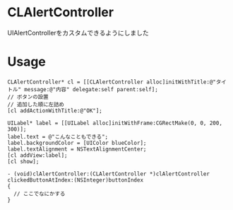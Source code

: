 # CLAlertController

UIAlertControllerをカスタムできるようにしました

# Usage

    CLAlertController* cl = [[CLAlertController alloc]initWithTitle:@"タイトル" message:@"内容" delegate:self parent:self];
    // ボタンの設置
    // 追加した順に左詰め
    [cl addActionWithTitle:@"OK"];
		
    UILabel* label = [[UILabel alloc]initWithFrame:CGRectMake(0, 0, 200, 300)];
    label.text = @"こんなこともできる";
    label.backgroundColor = [UIColor blueColor];
    label.textAlignment = NSTextAlignmentCenter;
    [cl addView:label];
    [cl show];

    - (void)clAlertController:(CLAlertController *)clAlertController clickedButtonAtIndex:(NSInteger)buttonIndex
    {
      // ここでなにかする
    }
    
